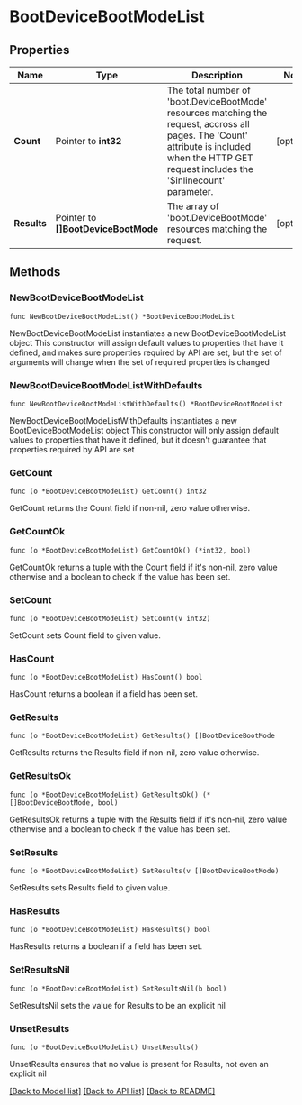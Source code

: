 # BootDeviceBootModeList

## Properties

Name | Type | Description | Notes
------------ | ------------- | ------------- | -------------
**Count** | Pointer to **int32** | The total number of &#39;boot.DeviceBootMode&#39; resources matching the request, accross all pages. The &#39;Count&#39; attribute is included when the HTTP GET request includes the &#39;$inlinecount&#39; parameter. | [optional] 
**Results** | Pointer to [**[]BootDeviceBootMode**](boot.DeviceBootMode.md) | The array of &#39;boot.DeviceBootMode&#39; resources matching the request. | [optional] 

## Methods

### NewBootDeviceBootModeList

`func NewBootDeviceBootModeList() *BootDeviceBootModeList`

NewBootDeviceBootModeList instantiates a new BootDeviceBootModeList object
This constructor will assign default values to properties that have it defined,
and makes sure properties required by API are set, but the set of arguments
will change when the set of required properties is changed

### NewBootDeviceBootModeListWithDefaults

`func NewBootDeviceBootModeListWithDefaults() *BootDeviceBootModeList`

NewBootDeviceBootModeListWithDefaults instantiates a new BootDeviceBootModeList object
This constructor will only assign default values to properties that have it defined,
but it doesn't guarantee that properties required by API are set

### GetCount

`func (o *BootDeviceBootModeList) GetCount() int32`

GetCount returns the Count field if non-nil, zero value otherwise.

### GetCountOk

`func (o *BootDeviceBootModeList) GetCountOk() (*int32, bool)`

GetCountOk returns a tuple with the Count field if it's non-nil, zero value otherwise
and a boolean to check if the value has been set.

### SetCount

`func (o *BootDeviceBootModeList) SetCount(v int32)`

SetCount sets Count field to given value.

### HasCount

`func (o *BootDeviceBootModeList) HasCount() bool`

HasCount returns a boolean if a field has been set.

### GetResults

`func (o *BootDeviceBootModeList) GetResults() []BootDeviceBootMode`

GetResults returns the Results field if non-nil, zero value otherwise.

### GetResultsOk

`func (o *BootDeviceBootModeList) GetResultsOk() (*[]BootDeviceBootMode, bool)`

GetResultsOk returns a tuple with the Results field if it's non-nil, zero value otherwise
and a boolean to check if the value has been set.

### SetResults

`func (o *BootDeviceBootModeList) SetResults(v []BootDeviceBootMode)`

SetResults sets Results field to given value.

### HasResults

`func (o *BootDeviceBootModeList) HasResults() bool`

HasResults returns a boolean if a field has been set.

### SetResultsNil

`func (o *BootDeviceBootModeList) SetResultsNil(b bool)`

 SetResultsNil sets the value for Results to be an explicit nil

### UnsetResults
`func (o *BootDeviceBootModeList) UnsetResults()`

UnsetResults ensures that no value is present for Results, not even an explicit nil

[[Back to Model list]](../README.md#documentation-for-models) [[Back to API list]](../README.md#documentation-for-api-endpoints) [[Back to README]](../README.md)


